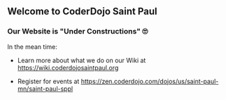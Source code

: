 ﻿---
layout: default
---

## Welcome to CoderDojo Saint Paul

### Our Website is &quot;Under Constructions&quot; 🙄

In the mean time:

* Learn more about what we do on our Wiki at <a target="_blank" href="https://wiki.coderdojosaintpaul.org">https://wiki.coderdojosaintpaul.org</a>

* Register for events at <a target="_blank" href="https://zen.coderdojo.com/dojos/us/saint-paul-mn/saint-paul-sppl">https://zen.coderdojo.com/dojos/us/saint-paul-mn/saint-paul-sppl</a>
